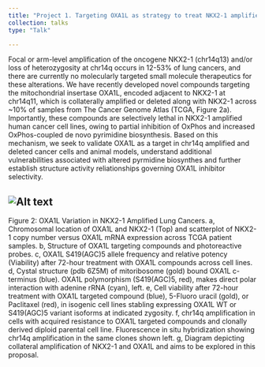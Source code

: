 ```yaml
---
title: "Project 1. Targeting OXA1L as strategy to treat NKX2-1 amplified lung cancers."
collection: talks
type: "Talk"

---
```

Focal or arm-level amplification of the oncogene NKX2-1 (chr14q13) and/or loss of heterozygosity at chr14q occurs in 12-53% of lung cancers, and there are currently no molecularly targeted small molecule therapeutics for these alterations. We have recently developed novel compounds targeting the mitochondrial insertase OXA1L, encoded adjacent to NKX2-1 at chr14q11, which is collaterally amplified or deleted along with NKX2-1 across ~10% of samples from The Cancer Genome Atlas (TCGA, Figure 2a). Importantly, these compounds are selectively lethal in NKX2-1 amplified human cancer cell lines, owing to partial inhibition of OxPhos and increased OxPhos-coupled de novo pyrimidine biosynthesis. Based on this mechanism, we seek to validate OXA1L as a target in chr14q amplified and deleted cancer cells and animal models, understand additional vulnerabilities associated with altered pyrmidine biosynthes and further establish structure activity reliationships governing OXA1L inhibitor selectivity.

![Alt text](/images/Figure_2_l.png)
------
Figure 2: OXA1L Variation in NKX2-1 Amplified Lung Cancers. a, Chromosomal location of OXA1L and NKX2-1 (Top) and scatterplot of NKX2-1 copy number versus OXA1L mRNA expression across TCGA patient samples. b, Structure of OXA1L targeting compounds and photoreactive probes. c, OXA1L S419(AGC)5 allele frequency and relative potency (Viability) after 72-hour treatment with OXA1L compounds across cell lines. d, Cystal structure (pdb 6Z5M) of mitoribosome (gold) bound OXA1L c-terminus (blue). OXA1L polymorphism (S419(AGC)5, red), makes direct polar interaction with adenine rRNA (cyan), left. e, Cell viability after 72-hour treatment with OXA1L targeted compound (blue), 5-Fluoro uracil (gold), or Paclitaxel (red), in isogenic cell lines stabling expressing OXA1L WT or S419(AGC)5 variant isoforms at indicated zygosity. f, chr14q amplification in cells with acquired resistance to OXA1L targeted compounds and clonally derived diploid parental cell line. Fluorescence in situ hybridization showing chr14q amplification in the same clones shown left. g, Diagram depicting collateral amplification of NKX2-1 and OXA1L and aims to be explored in this proposal. 